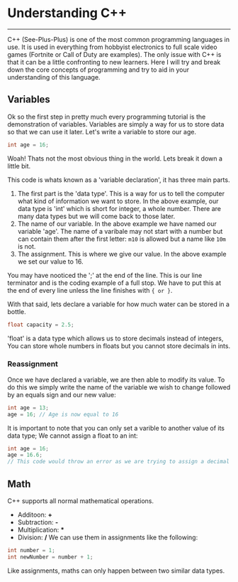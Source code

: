 # Understanding C++
***
C++ (See-Plus-Plus) is one of the most common programming languages in use. It is used in everything from hobbyist electronics to full scale video games (Fortnite or Call of Duty are examples). The only issue with C++ is that it can be a little confronting to new learners. Here I will try and break down the core concepts of programming and try to aid in your understanding of this language.

## Variables
Ok so the first step in pretty much every programming tutorial is the demonstration of variables. Variables are simply a way for us to store data so that we can use it later. Let's write a variable to store our age.
```C++
int age = 16;
```
Woah! Thats not the most obvious thing in the world. Lets break it down a little bit.

This code is whats known as a 'variable declaration', it has three main parts.
1. The first part is the 'data type'. This is a way for us to tell the computer what kind of information we want to store. In the above example, our data type is 'int' which is short for integer, a whole number. There are many data types but we will come back to those later.
2. The name of our variable. In the above example we have named our variable 'age'. The name of a varibale may not start with a number but can contain them after the first letter: `m10` is allowed but a name like `10m` is not.
3. The assignment. This is where we give our value. In the above example we set our value to 16.

You may have nooticed the ';' at the end of the line. This is our line terminator and is the coding example of a full stop. We have to put this at the end of every line unless the line finishes with `{ or }`.

With that said, lets declare a variable for how much water can be stored in a bottle.
```C++
float capacity = 2.5;
```
'float' is a data type which allows us to store decimals instead of integers, You can store whole numbers in floats but you cannot store decimals in ints.

### Reassignment
Once we have declared a variable, we are then able to modify its value. To do this we simply write the name of the variable we wish to change followed by an equals sign and our new value:
```C++
int age = 13;
age = 16; // Age is now equal to 16
```
It is important to note that you can only set a varible to another value of its data type; We cannot assign a float to an int:
```C++
int age = 16;
age = 16.6;
// This code would throw an error as we are trying to assign a decimal (float) to a whole number (int)
```
## Math
C++ supports all normal mathematical operations.
- Additoon: **+**
- Subtraction: **-**
- Multiplication: **\***
- Division: **/**
We can use them in assignments like the following:
```C++
int number = 1;
int newNumber = number + 1;
```
Like assignments, maths can only happen between two similar data types.
